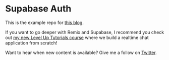 # Supabase Auth

This is the example repo for [this blog](https://jonmeyers.io/blog/add-authentication-to-remix-and-supabase-app).

If you want to go deeper with Remix and Supabase, I recommend you check out [my new Level Up Tutorials course](https://leveluptutorials.com/tutorials/realtime-remix-with-supabase) where we build a realtime chat application from scratch!

Want to hear when new content is available? Give me a follow on [Twitter](https://twitter.com/jonmeyers_io).
